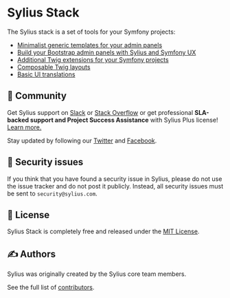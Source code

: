 # Sylius Stack

The Sylius stack is a set of tools for your Symfony projects:

* [Minimalist generic templates for your admin panels](admin-ui/getting-started.md)
* [Build your Bootstrap admin panels with Sylius and Symfony UX](bootstrap-admin-ui/getting-started.md)
* [Additional Twig extensions for your Symfony projects](twig-extra/getting-started.md)
* [Composable Twig layouts](twig-hooks/getting-started.md)
* [Basic UI translations](ui-translations/getting-started.md)

🤝 Community
------------

Get Sylius support on [Slack](https://sylius.com/slack) or [Stack Overflow](https://stackoverflow.com/questions/tagged/sylius)
or get professional **SLA-backed support and Project Success Assistance** with Sylius Plus license! [Learn more.](https://sylius.com/plus/)

Stay updated by following our [Twitter](https://twitter.com/Sylius) and [Facebook](https://www.facebook.com/SyliusEcommerce/).

👮 Security issues
------------------

If you think that you have found a security issue in Sylius, please do not use the issue tracker and do not post it publicly.
Instead, all security issues must be sent to `security@sylius.com`.

📃 License
----------

Sylius Stack is completely free and released under the [MIT License](https://github.com/Sylius/Stack/blob/master/LICENSE).

✍️ Authors
---------

Sylius was originally created by the Sylius core team members.

See the full list of [contributors](https://github.com/Sylius/Stack/contributors).
